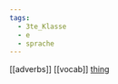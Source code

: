 ```yaml
---
tags:
  - 3te_Klasse
  - e
  - sprache
---
```

[[adverbs]]
[[vocab]]
[thing](https://www.ego4u.com/)